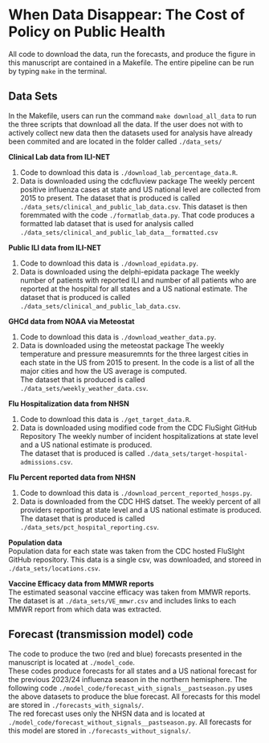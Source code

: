 # When Data Disappear: The Cost of Policy on Public Health

All code to download the data, run the forecasts, and produce the figure in this manuscript are contained in a Makefile. 
The entire pipeline can be run by typing `make` in the terminal. 

## Data Sets 

In the Makefile, users can run the command `make download_all_data` to run the three scripts that download all the data. 
If the user does not with to actively collect new data then the datasets used for analysis have already been commited and are located in the folder called `./data_sets/`

**Clinical Lab data from ILI-NET**    
1. Code to download this data is `./download_lab_percentage_data.R`.
2. Data is downloaded using the cdcfluview package
The weekly percent positive influenza cases at state and US national level are collected from 2015 to present.
The dataset that is produced is called `./data_sets/clinical_and_public_lab_data.csv`. 
This dataset is then foremmated with the code `./formatlab_data.py`. That code produces a formatted lab dataset that is used for analysis called `./data_sets/clinical_and_public_lab_data__formatted.csv`

**Public ILI data from ILI-NET**    
1. Code to download this data is `./download_epidata.py`.
2. Data is downloaded using the delphi-epidata package
The weekly number of patients with reported ILI and number of all patients who are reported at the hospital for all states and a US national estimate.
The dataset that is produced is called `./data_sets/clinical_and_public_lab_data.csv`. 

**GHCd data from NOAA via Meteostat**    
1. Code to download this data is `./download_weather_data.py`.
2. Data is downloaded using the meteostat package
The weekly temperature and pressure measuremnts for the three largest cities in each state in the US from 2015 to present.
In the code is a list of all the major cities and how the US average is computed.  
The dataset that is produced is called `./data_sets/weekly_weather_data.csv`. 

**Flu Hospitalization data from NHSN**    
1. Code to download this data is `./get_target_data.R`.
2. Data is downloaded using modified code from the CDC FluSight GitHub Repository
The weekly number of incident hospitalizations at state level and a US national estimate is produced.   
The dataset that is produced is called `./data_sets/target-hospital-admissions.csv`.

**Flu Percent reported data from NHSN**
1. Code to download this data is `./download_percent_reported_hosps.py`.
2. Data is downloaded from the CDC HHS datset.
The weekly percent of all providers reporting at state level and a US national estimate is produced.   
The dataset that is produced is called `./data_sets/pct_hospital_reporting.csv`.

**Population data**   
Population data for each state was taken from the CDC hosted FluSIght GitHub repository. 
This data is a single csv, was downloaded, and storeed in `./data_sets/locations.csv`.

**Vaccine Efficacy data from MMWR reports**   
The estimated seasonal vaccine efficacy was taken from MMWR reports. 
The dataset is at `./data_sets/VE_mmwr.csv` and includes links to each MMWR report from which data was extracted. 

## Forecast (transmission model) code
The code to produce the two (red and blue) forecasts presented in the manuscript is located at `./model_code`.   
These codes produce forecasts for all states and a US national forecast for the previous 2023/24 influenza season in the northern hemisphere.
The following code `./model_code/forecast_with_signals__pastseason.py` uses the above datasets to produce the blue forecast.
All forecasts for this model are stored in `./forecasts_with_signals/`.   
The red forecast uses only the NHSN data and is located at `./model_code/forecast_without_signals__pastseason.py`.
All forecasts for this model are stored in `./forecasts_without_signals/`.








